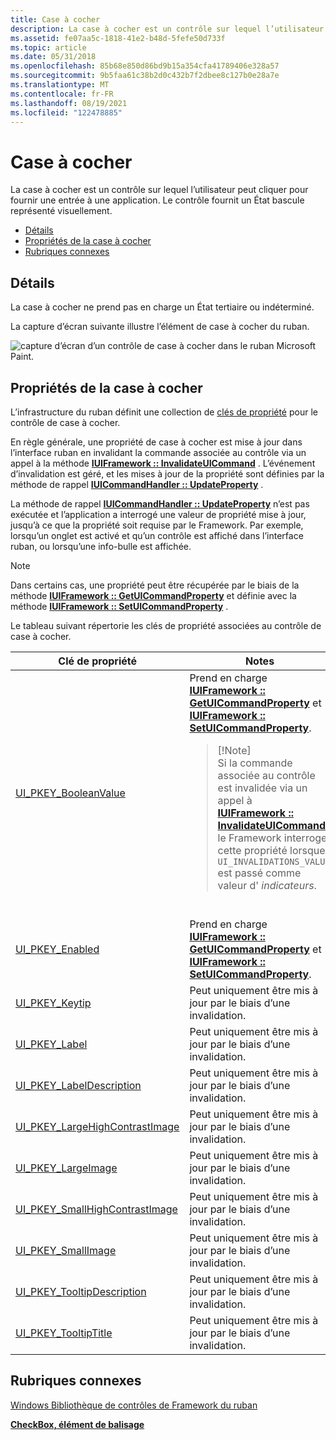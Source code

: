 ```yaml
---
title: Case à cocher
description: La case à cocher est un contrôle sur lequel l’utilisateur peut cliquer pour fournir une entrée à une application. Le contrôle fournit un État bascule représenté visuellement.
ms.assetid: fe07aa5c-1818-41e2-b48d-5fefe50d733f
ms.topic: article
ms.date: 05/31/2018
ms.openlocfilehash: 85b68e850d86bd9b15a354cfa41789406e328a57
ms.sourcegitcommit: 9b5faa61c38b2d0c432b7f2dbee8c127b0e28a7e
ms.translationtype: MT
ms.contentlocale: fr-FR
ms.lasthandoff: 08/19/2021
ms.locfileid: "122478885"
---
```

# <a name="check-box"></a>Case à cocher

La case à cocher est un contrôle sur lequel l’utilisateur peut cliquer pour fournir une entrée à une application. Le contrôle fournit un État bascule représenté visuellement.

-   [Détails](#details)
-   [Propriétés de la case à cocher](#check-box-properties)
-   [Rubriques connexes](#related-topics)

## <a name="details"></a>Détails

La case à cocher ne prend pas en charge un État tertiaire ou indéterminé.

La capture d’écran suivante illustre l’élément de case à cocher du ruban.

![capture d’écran d’un contrôle de case à cocher dans le ruban Microsoft Paint.](images/controls/checkbox.png)

## <a name="check-box-properties"></a>Propriétés de la case à cocher

L’infrastructure du ruban définit une collection de [clés de propriété](windowsribbon-reference-properties.md) pour le contrôle de case à cocher.

En règle générale, une propriété de case à cocher est mise à jour dans l’interface ruban en invalidant la commande associée au contrôle via un appel à la méthode [**IUIFramework :: InvalidateUICommand**](/windows/desktop/api/uiribbon/nf-uiribbon-iuiframework-invalidateuicommand) . L’événement d’invalidation est géré, et les mises à jour de la propriété sont définies par la méthode de rappel [**IUICommandHandler :: UpdateProperty**](/windows/desktop/api/uiribbon/nf-uiribbon-iuicommandhandler-updateproperty) .

La méthode de rappel [**IUICommandHandler :: UpdateProperty**](/windows/desktop/api/uiribbon/nf-uiribbon-iuicommandhandler-updateproperty) n’est pas exécutée et l’application a interrogé une valeur de propriété mise à jour, jusqu’à ce que la propriété soit requise par le Framework. Par exemple, lorsqu’un onglet est activé et qu’un contrôle est affiché dans l’interface ruban, ou lorsqu’une info-bulle est affichée.

> [!Note]  
> Dans certains cas, une propriété peut être récupérée par le biais de la méthode [**IUIFramework :: GetUICommandProperty**](/windows/desktop/api/uiribbon/nf-uiribbon-iuiframework-getuicommandproperty) et définie avec la méthode [**IUIFramework :: SetUICommandProperty**](/windows/desktop/api/uiribbon/nf-uiribbon-iuiframework-setuicommandproperty) .

 

Le tableau suivant répertorie les clés de propriété associées au contrôle de case à cocher.




| Clé de propriété | Notes | 
|--------------|-------|
| <a href="windowsribbon-reference-properties-uipkey-booleanvalue.md">UI_PKEY_BooleanValue</a> | Prend en charge <a href="/windows/desktop/api/uiribbon/nf-uiribbon-iuiframework-getuicommandproperty"><strong>IUIFramework :: GetUICommandProperty</strong></a> et <a href="/windows/desktop/api/uiribbon/nf-uiribbon-iuiframework-setuicommandproperty"><strong>IUIFramework :: SetUICommandProperty</strong></a>.<blockquote>[!Note]<br />Si la commande associée au contrôle est invalidée via un appel à <a href="/windows/desktop/api/uiribbon/nf-uiribbon-iuiframework-invalidateuicommand"><strong>IUIFramework :: InvalidateUICommand</strong></a>, le Framework interroge cette propriété lorsque <code>UI_INVALIDATIONS_VALUE</code> est passé comme valeur d' <em>indicateurs</em>.</blockquote><br /> | 
| <a href="windowsribbon-reference-properties-uipkey-enabled.md">UI_PKEY_Enabled</a> | Prend en charge <a href="/windows/desktop/api/uiribbon/nf-uiribbon-iuiframework-getuicommandproperty"><strong>IUIFramework :: GetUICommandProperty</strong></a> et <a href="/windows/desktop/api/uiribbon/nf-uiribbon-iuiframework-setuicommandproperty"><strong>IUIFramework :: SetUICommandProperty</strong></a>. | 
| <a href="windowsribbon-reference-properties-uipkey-keytip.md">UI_PKEY_Keytip</a> | Peut uniquement être mis à jour par le biais d’une invalidation. | 
| <a href="windowsribbon-reference-properties-uipkey-label.md">UI_PKEY_Label</a> | Peut uniquement être mis à jour par le biais d’une invalidation. | 
| <a href="windowsribbon-reference-properties-uipkey-labeldescription.md">UI_PKEY_LabelDescription</a> | Peut uniquement être mis à jour par le biais d’une invalidation. | 
| <a href="windowsribbon-reference-properties-uipkey-largehighcontrastimage.md">UI_PKEY_LargeHighContrastImage</a> | Peut uniquement être mis à jour par le biais d’une invalidation. | 
| <a href="windowsribbon-reference-properties-uipkey-largeimage.md">UI_PKEY_LargeImage</a> | Peut uniquement être mis à jour par le biais d’une invalidation. | 
| <a href="windowsribbon-reference-properties-uipkey-smallhighcontrastimage.md">UI_PKEY_SmallHighContrastImage</a> | Peut uniquement être mis à jour par le biais d’une invalidation. | 
| <a href="windowsribbon-reference-properties-uipkey-smallimage.md">UI_PKEY_SmallImage</a> | Peut uniquement être mis à jour par le biais d’une invalidation. | 
| <a href="windowsribbon-reference-properties-uipkey-tooltipdescription.md">UI_PKEY_TooltipDescription</a> | Peut uniquement être mis à jour par le biais d’une invalidation. | 
| <a href="windowsribbon-reference-properties-uipkey-tooltiptitle.md">UI_PKEY_TooltipTitle</a> | Peut uniquement être mis à jour par le biais d’une invalidation. | 




 

## <a name="related-topics"></a>Rubriques connexes

<dl> <dt>

[Windows Bibliothèque de contrôles de Framework du ruban](windowsribbon-controls-entry.md)
</dt> <dt>

[**CheckBox, élément de balisage**](windowsribbon-element-checkbox.md)
</dt> </dl>

